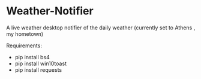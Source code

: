 # Weather-Notifier
A live weather desktop notifier of the daily weather 
(currently set to Athens , my hometown)

Requirements:
- pip install bs4
- pip install win10toast
- pip install requests
